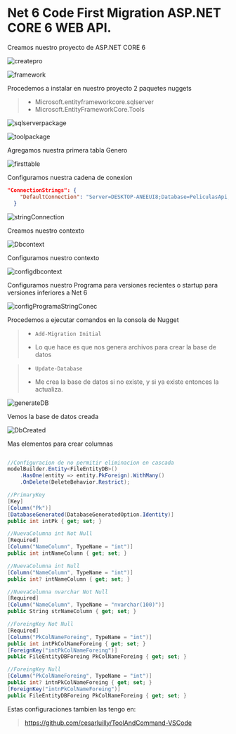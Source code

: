 # Net 6 Code First Migration ASP.NET CORE 6 WEB API.

Creamos nuestro proyecto de ASP.NET CORE 6

![createpro](./imgReadme/createpro.jpg)

![framework](./imgReadme/framework.jpg)

Procedemos a instalar en nuestro proyecto 2 paquetes nuggets

> - Microsoft.entityframeworkcore.sqlserver
> - Microsoft.EntityFrameworkCore.Tools

![sqlserverpackage](./imgReadme/sqlserverpackage.jpg)

![toolpackage](./imgReadme/toolpackage.jpg)

Agregamos nuestra primera tabla Genero

![firsttable](./imgReadme/firsttable.jpg)

Configuramos nuestra cadena de conexion

```json
"ConnectionStrings": {
    "DefaultConnection": "Server=DESKTOP-ANEEUI8;Database=PeliculasApi;User=DBUser;Password=DBUser2019"
  }
```
![stringConnection](./imgReadme/stringConnection.jpg)

Creamos nuestro contexto

![Dbcontext](./imgReadme/Dbcontext.jpg)

Configuramos nuestro contexto

![configdbcontext](./imgReadme/configdbcontext.jpg)

Configuramos nuestro Programa para versiones recientes
o startup para versiones inferiores a Net 6

![configProgramaStringConec](./imgReadme/configProgramaStringConec.jpg)


Procedemos a ejecutar comandos en la consola
de Nugget

> - ``Add-Migration Initial``
> * Lo que hace es que nos genera archivos para
crear la base de datos


> - ``Update-Database``
> * Me crea la base de datos si no existe, y si 
ya existe entonces la actualiza.


![generateDB](./imgReadme/generateDB.jpg)

Vemos la base de datos creada

![DbCreated](./imgReadme/DbCreated.jpg)

Mas elementos para crear columnas
```c#

//Configuracion de no permitir eliminacion en cascada
modelBuilder.Entity<FileEntityDB>()
    .HasOne(entity => entity.PkForeign).WithMany()
    .OnDelete(DeleteBehavior.Restrict);

//PrimaryKey
[Key]
[Column("Pk")]
[DatabaseGenerated(DatabaseGeneratedOption.Identity)]
public int intPk { get; set; }

//NuevaColumna int Not Null
[Required]
[Column("NameColumn", TypeName = "int")]
public int intNameColumn { get; set; }

//NuevaColumna int Null
[Column("NameColumn", TypeName = "int")]
public int? intNameColumn { get; set; }

//NuevaColumna nvarchar Not Null
[Required]
[Column("NameColumn", TypeName = "nvarchar(100)")]
public String strNameColumn { get; set; }

//ForeingKey Not Null
[Required]
[Column("PkColNameForeing", TypeName = "int")]
public int intPkColNameForeing { get; set; }
[ForeignKey("intPkColNameForeing")]
public FileEntityDBForeing PkColNameForeing { get; set; }

//ForeingKey Null
[Column("PkColNameForeing", TypeName = "int")]
public int? intnPkColNameForeing { get; set; }
[ForeignKey("intnPkColNameForeing")]
public FileEntityDBForeing PkColNameForeing { get; set; }
```

Estas configuraciones tambien las tengo en:
> https://github.com/cesarluilly/ToolAndCommand-VSCode


